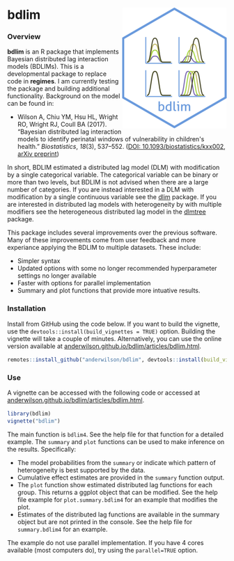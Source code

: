 # bdlim <img src="man/figures/logo.png" align="right" />

### Overview


**bdlim** is an R package that implements Bayesian distributed lag interaction 
models (BDLIMs). This is a developmental package to replace code in **regimes**. I am 
currently testing the package and building additional functionality. Background on the model can be found in:

* Wilson A, Chiu YM, Hsu HL, Wright RO, Wright RJ, Coull BA (2017). “Bayesian 
  distributed lag interaction models to identify perinatal windows of 
  vulnerability in children's health.”
  _Biostatistics_, *18*(3), 537–552. ([DOI: 10.1093/biostatistics/kxx002](https://doi.org/10.1093/biostatistics/kxx002),
[arXiv preprint](https://arxiv.org/abs/1612.05800))

In short, BDLIM estimated a distributed lag model (DLM) with modification by a single categorical variable. The categorical variable can be binary or more than two levels, but BDLIM is not advised when there are a large number of categories. If you are instead interested in a DLM with modification by a single continuous variable see the [dlim](https://cran.r-project.org/web/packages/dlim/index.html) package. If you are interested in distributed lag models with heterogeneity by with multiple modifiers see the heterogeneous distributed lag model in the [dlmtree](https://github.com/danielmork/dlmtree) package.

This package includes several improvements over the previous software. Many of these improvements come from user feedback and more experiance applying the BDLIM to multiple datasets. These include:  

* Simpler syntax
* Updated options with some no longer recommended hyperparameter settings no longer available
* Faster with options for parallel implementation
* Summary and plot functions that provide more intuative results.


### Installation

Install from GitHub using the code below. If you want to build the vignette, use the ```devtools::install(build_vignettes = TRUE)``` option. Building the vignette will take a couple of minutes. Alternatively, you can use the online version available at [anderwilson.github.io/bdlim/articles/bdlim.html](https://anderwilson.github.io/bdlim/articles/bdlim.html). 

```r
remotes::install_github("anderwilson/bdlim", devtools::install(build_vignettes = TRUE))
```


### Use

A vignette can be accessed with the following code or accessed at [anderwilson.github.io/bdlim/articles/bdlim.html](https://anderwilson.github.io/bdlim/articles/bdlim.html). 

```r
library(bdlim)
vignette("bdlim")
```

The main function is ```bdlim4```. See the help file for that function for a detailed example. The ```summary``` and ```plot``` functions can be used to make inference on the results. Specifically:

* The model probabilities from the ```summary``` or indicate which pattern of heterogeneity is best supported by the data.
* Cumulative effect estimates are provided in the ```summary``` function output.
* The ```plot``` function show estimated distributed lag functions for each group. This returns a ggplot object that can be modified. See the help file example for ```plot.summary.bdlim4``` for an example that modifies the plot.
* Estimates of the distributed lag functions are available in the summary object but are not printed in the console. See the help file for ```summary.bdlim4``` for an example.

The example do not use parallel implementation. If you have 4 cores available (most computers do), try using the ```parallel=TRUE``` option.


